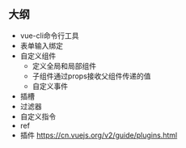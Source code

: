 ## 大纲
- vue-cli命令行工具
- 表单输入绑定
- 自定义组件
    - 定义全局和局部组件
    - 子组件通过props接收父组件传递的值
    - 自定义事件
- 插槽
- 过滤器
- 自定义指令
- ref
- 插件 https://cn.vuejs.org/v2/guide/plugins.html

